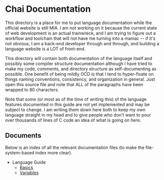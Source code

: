 # Chai Documentation

This directory is a place for me to put language documentation while the
official website is still MIA.  I am not working on it because the current state
of web development is an actual trainwreck, and I am trying to figure out a
workflow and toolchain that will not have me turning into a maniac -- if it's
not obvious, I am a back-end developer through and through, and building a
language website is a LOT of front-end. 

This directory will contain both documentation of the language itself and
possibly some compiler structure documentation although I have tried to make my
code, comments, and directory structure as self-documenting as possible.  One
benefit of being mildly OCD is that I tend to hyper-fixate on things naming
conventions, consistency, and organization in general.  Just open this source
file and note that ALL of the paragraphs have been wrapped to 80 characters.

Note that some (or most as of the time of writing this) of the language features
documented in this guide are not yet implemented and may be subject to change. I
am writing them down here both to keep my own language straight in my head and
to give people who don't want to pour over thousands of lines of C code an idea
of what is going on here.

## Documents

Below is an index of all the relevant documentation files (to make the
file-system-based index more clear).

- Language Guide
  * [Basics](guide/chapter1.md)
  * [Variables](guide/chapter2.md)